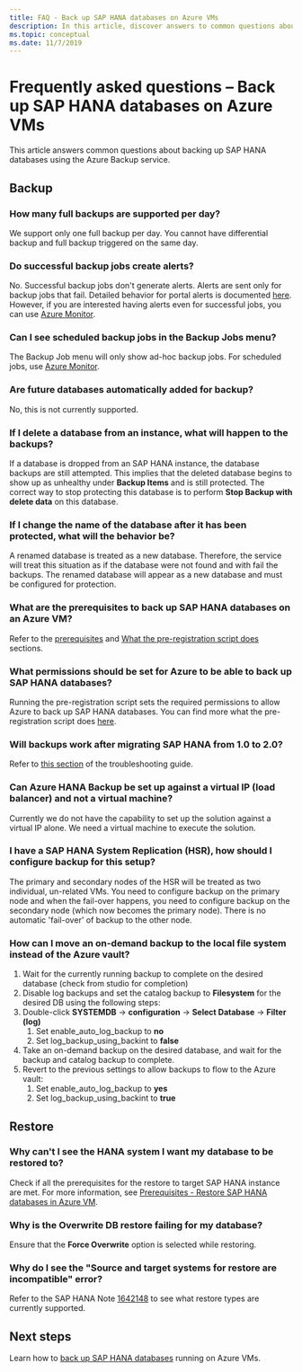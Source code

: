```yaml
---
title: FAQ - Back up SAP HANA databases on Azure VMs
description: In this article, discover answers to common questions about backing up SAP HANA databases using the Azure Backup service.
ms.topic: conceptual
ms.date: 11/7/2019
---
```


# Frequently asked questions – Back up SAP HANA databases on Azure VMs

This article answers common questions about backing up SAP HANA databases using the Azure Backup service.

## Backup

### How many full backups are supported per day?

We support only one full backup per day. You cannot have differential backup and full backup triggered on the same day.

### Do successful backup jobs create alerts?

No. Successful backup jobs don't generate alerts. Alerts are sent only for backup jobs that fail. Detailed behavior for portal alerts is documented [here](https://docs.microsoft.com/azure/backup/backup-azure-monitoring-built-in-monitor). However, if you are interested having alerts even for successful jobs, you can use [Azure Monitor](https://docs.microsoft.com/azure/backup/backup-azure-monitoring-use-azuremonitor).

### Can I see scheduled backup jobs in the Backup Jobs menu?

The Backup Job menu will only show ad-hoc backup jobs. For scheduled jobs, use [Azure Monitor](https://docs.microsoft.com/azure/backup/backup-azure-monitoring-use-azuremonitor).

### Are future databases automatically added for backup?

No, this is not currently supported.

### If I delete a database from an instance, what will happen to the backups?

If a database is dropped from an SAP HANA instance, the database backups are still attempted. This implies that the deleted database begins to show up as unhealthy under **Backup Items** and is still protected.
The correct way to stop protecting this database is to perform **Stop Backup with delete data** on this database.

### If I change the name of the database after it has been protected, what will the behavior be?

A renamed database is treated as a new database. Therefore, the service will treat this situation as if the database were not found and with fail the backups. The renamed database will appear as a new database and must be configured for protection.

### What are the prerequisites to back up SAP HANA databases on an Azure VM?

Refer to the [prerequisites](tutorial-backup-sap-hana-db.md#prerequisites) and [What the pre-registration script does](tutorial-backup-sap-hana-db.md#what-the-pre-registration-script-does) sections.

### What permissions should be set for Azure to be able to back up SAP HANA databases?

Running the pre-registration script sets the required permissions to allow Azure to back up SAP HANA databases. You can find more what the pre-registration script does [here](tutorial-backup-sap-hana-db.md#what-the-pre-registration-script-does).

### Will backups work after migrating SAP HANA from 1.0 to 2.0?

Refer to [this section](https://docs.microsoft.com/azure/backup/backup-azure-sap-hana-database-troubleshoot#upgrading-from-sap-hana-10-to-20) of the troubleshooting guide.

### Can Azure HANA Backup be set up against a virtual IP (load balancer) and not a virtual machine?

Currently we do not have the capability to set up the solution against a virtual IP alone. We need a virtual machine to execute the solution.

### I have a SAP HANA System Replication (HSR), how should I configure backup for this setup?

The primary and secondary nodes of the HSR will be treated as two individual, un-related VMs. You need to configure backup on the primary node and when the fail-over happens, you need to configure backup on the secondary node (which now becomes the primary node). There is no automatic 'fail-over' of backup to the other node.

### How can I move an on-demand backup to the local file system instead of the Azure vault?

1. Wait for the currently running backup to complete on the desired database (check from studio for completion)
1. Disable log backups and set the catalog backup to **Filesystem** for the desired DB using the following steps:
1. Double-click **SYSTEMDB** -> **configuration** -> **Select Database** -> **Filter (log)**
    1. Set enable_auto_log_backup to **no**
    1. Set log_backup_using_backint to **false**
1. Take an on-demand backup on the desired database, and wait for the backup and catalog backup to complete.
1. Revert to the previous settings to allow backups to flow to the Azure vault:
    1. Set enable_auto_log_backup to **yes**
    1. Set log_backup_using_backint to **true**

## Restore

### Why can't I see the HANA system I want my database to be restored to?

Check if all the prerequisites for the restore to target SAP HANA instance are met. For more information, see [Prerequisites - Restore SAP HANA databases in Azure VM](https://docs.microsoft.com/azure/backup/sap-hana-db-restore#prerequisites).

### Why is the Overwrite DB restore failing for my database?

Ensure that the **Force Overwrite** option is selected while restoring.

### Why do I see the "Source and target systems for restore are incompatible" error?

Refer to the SAP HANA Note [1642148](https://launchpad.support.sap.com/#/notes/1642148) to see what restore types are currently supported.

## Next steps

Learn how to [back up SAP HANA databases](https://docs.microsoft.com/azure/backup/backup-azure-sap-hana-database) running on Azure VMs.
